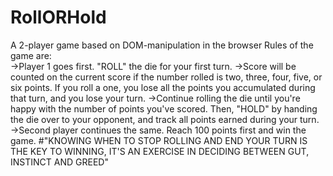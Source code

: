 # RollORHold
A 2-player game based on DOM-manipulation in the browser
Rules of the game are:<br>
->Player 1 goes first. "ROLL" the die for your first turn.
->Score will be counted on the current score if the number rolled is two, three, four, five, or six points. If you roll a one, you lose all the points you accumulated during that turn, and you lose your turn.
->Continue rolling the die until you're happy with the number of points you've scored. Then, "HOLD" by handing the die over to your opponent, and track all points earned during your turn.
->Second player continues the same. Reach 100 points first and win the game.
#"KNOWING WHEN TO STOP ROLLING AND END YOUR TURN IS THE KEY TO WINNING, IT'S AN EXERCISE IN DECIDING BETWEEN GUT, INSTINCT AND GREED"
